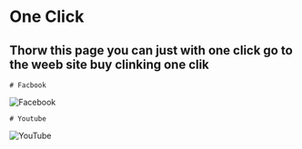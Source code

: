 # One Click

## Thorw this page you can just with one click go to the weeb site buy clinking one clik 



    # Facbook


![Facebook](https://cdn.vox-cdn.com/thumbor/KEpj8s7W4TsKtonxn8HunynNbEc=/0x0:2040x1360/920x613/filters:focal(857x517:1183x843):format(webp)/cdn.vox-cdn.com/uploads/chorus_image/image/68041736/jbareham_180405_1777_facebook_0003.0.jpg)




    # Youtube





   
![YouTube](https://rotorvideos-heroku-production-uploads.storage.googleapis.com/blog/images/000/000/062/original.jpg?1529919987)
